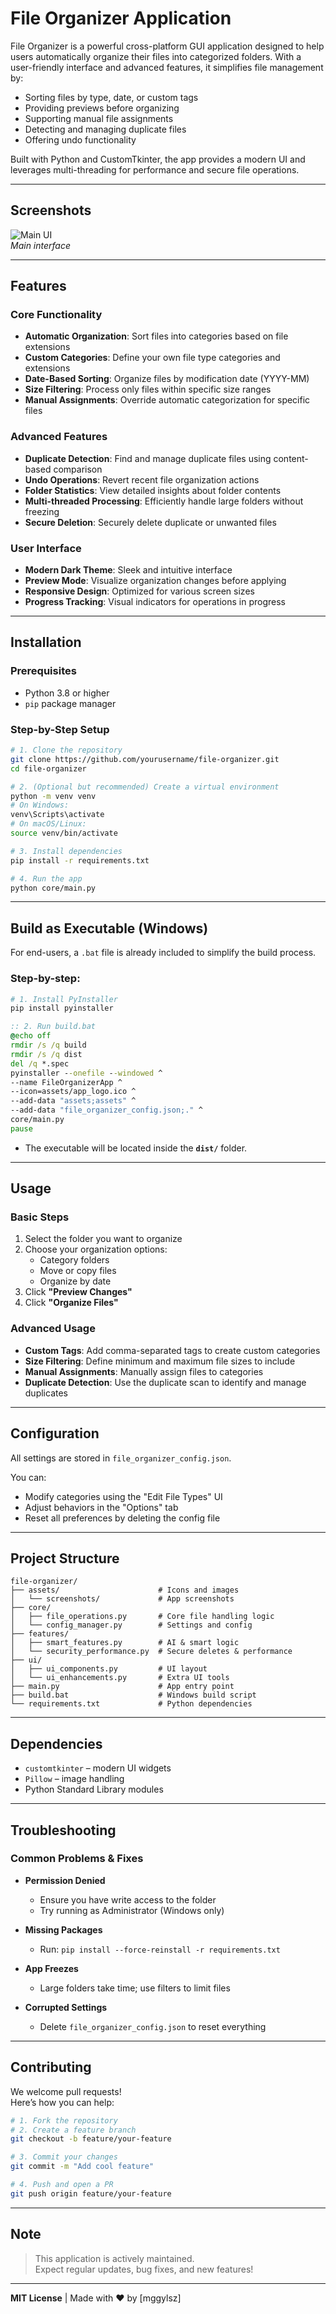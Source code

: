 
# **File Organizer Application**

File Organizer is a powerful cross-platform GUI application designed to help users automatically organize their files into categorized folders. With a user-friendly interface and advanced features, it simplifies file management by:

- Sorting files by type, date, or custom tags  
- Providing previews before organizing  
- Supporting manual file assignments  
- Detecting and managing duplicate files  
- Offering undo functionality  

Built with Python and CustomTkinter, the app provides a modern UI and leverages multi-threading for performance and secure file operations.

---

## **Screenshots**
![Main UI](assets/main_ui.png)  
*Main interface*

---

## **Features**

### Core Functionality

- **Automatic Organization**: Sort files into categories based on file extensions  
- **Custom Categories**: Define your own file type categories and extensions  
- **Date-Based Sorting**: Organize files by modification date (YYYY-MM)  
- **Size Filtering**: Process only files within specific size ranges  
- **Manual Assignments**: Override automatic categorization for specific files  

###  Advanced Features

- **Duplicate Detection**: Find and manage duplicate files using content-based comparison  
- **Undo Operations**: Revert recent file organization actions  
- **Folder Statistics**: View detailed insights about folder contents  
- **Multi-threaded Processing**: Efficiently handle large folders without freezing  
- **Secure Deletion**: Securely delete duplicate or unwanted files  

###  User Interface

- **Modern Dark Theme**: Sleek and intuitive interface  
- **Preview Mode**: Visualize organization changes before applying  
- **Responsive Design**: Optimized for various screen sizes  
- **Progress Tracking**: Visual indicators for operations in progress  

---

## **Installation**

### Prerequisites

- Python 3.8 or higher  
- `pip` package manager  

### Step-by-Step Setup

```bash
# 1. Clone the repository
git clone https://github.com/yourusername/file-organizer.git
cd file-organizer

# 2. (Optional but recommended) Create a virtual environment
python -m venv venv
# On Windows:
venv\Scripts\activate
# On macOS/Linux:
source venv/bin/activate

# 3. Install dependencies
pip install -r requirements.txt

# 4. Run the app
python core/main.py
```

---

## **Build as Executable (Windows)**

For end-users, a `.bat` file is already included to simplify the build process.

### Step-by-step:

```bash
# 1. Install PyInstaller
pip install pyinstaller
```

```bat
:: 2. Run build.bat
@echo off
rmdir /s /q build
rmdir /s /q dist
del /q *.spec
pyinstaller --onefile --windowed ^
--name FileOrganizerApp ^
--icon=assets/app_logo.ico ^
--add-data "assets;assets" ^
--add-data "file_organizer_config.json;." ^
core/main.py
pause
```

- The executable will be located inside the **`dist/`** folder.

---

## **Usage**

### Basic Steps

1. Select the folder you want to organize  
2. Choose your organization options:
   - Category folders  
   - Move or copy files  
   - Organize by date  
3. Click **"Preview Changes"**  
4. Click **"Organize Files"**  

### Advanced Usage

- **Custom Tags**: Add comma-separated tags to create custom categories  
- **Size Filtering**: Define minimum and maximum file sizes to include  
- **Manual Assignments**: Manually assign files to categories  
- **Duplicate Detection**: Use the duplicate scan to identify and manage duplicates  

---

## **Configuration**

All settings are stored in `file_organizer_config.json`.  

You can:
- Modify categories using the "Edit File Types" UI  
- Adjust behaviors in the "Options" tab  
- Reset all preferences by deleting the config file  

---

## **Project Structure**

```
file-organizer/
├── assets/                      # Icons and images
│   └── screenshots/             # App screenshots
├── core/
│   ├── file_operations.py       # Core file handling logic
│   └── config_manager.py        # Settings and config
├── features/
│   ├── smart_features.py        # AI & smart logic
│   └── security_performance.py  # Secure deletes & performance
├── ui/
│   ├── ui_components.py         # UI layout
│   └── ui_enhancements.py       # Extra UI tools
├── main.py                      # App entry point
├── build.bat                    # Windows build script
└── requirements.txt             # Python dependencies
```

---

##  **Dependencies**

- `customtkinter` – modern UI widgets  
- `Pillow` – image handling  
- Python Standard Library modules  

---

## **Troubleshooting**

### Common Problems & Fixes

- **Permission Denied**
  - Ensure you have write access to the folder  
  - Try running as Administrator (Windows only)

- **Missing Packages**
  - Run: `pip install --force-reinstall -r requirements.txt`

- **App Freezes**
  - Large folders take time; use filters to limit files

- **Corrupted Settings**
  - Delete `file_organizer_config.json` to reset everything

---

## **Contributing**

We welcome pull requests!  
Here’s how you can help:

```bash
# 1. Fork the repository
# 2. Create a feature branch
git checkout -b feature/your-feature

# 3. Commit your changes
git commit -m "Add cool feature"

# 4. Push and open a PR
git push origin feature/your-feature
```

---

##  **Note**

> This application is actively maintained.  
> Expect regular updates, bug fixes, and new features!

---

**MIT License** | Made with ❤️ by [mggylsz]
